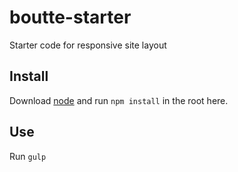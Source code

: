 # boutte-starter
Starter code for responsive site layout

## Install

Download [node](https://nodejs.org/en/) and run `npm install` in the root here.

## Use

Run `gulp`
